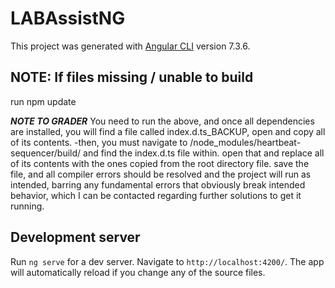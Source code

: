 # LABAssistNG

This project was generated with [Angular CLI](https://github.com/angular/angular-cli) version 7.3.6.

## NOTE: If files missing / unable to build

run npm update

***NOTE TO GRADER***
You need to run the above, and once all dependencies are installed, you will find a file called index.d.ts_BACKUP, open and copy all of its contents.
-then, you must navigate to /node_modules/heartbeat-sequencer/build/ and find the index.d.ts file within. open that and replace all of its contents with the ones copied from the root directory file. save the file, and all compiler errors should be resolved and the project will run as intended, barring any fundamental errors that obviously break intended behavior, which I can be contacted regarding further solutions to get it running.

## Development server
Run `ng serve` for a dev server. Navigate to `http://localhost:4200/`. The app will automatically reload if you change any of the source files.


